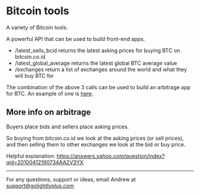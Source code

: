 Bitcoin tools
=============

A variety of Bitcoin tools.

A powerful API that can be used to build front-end apps.

- /latest_sells_bcid returns the latest asking prices for buying BTC on bitcoin.co.id
- /latest_global_average returns the latest global BTC average value
- /exchanges return a list of exchanges around the world and what they will buy BTC for

The combination of the above 3 calls can be used to build an arbitrage app for BTC. An example of one is [here](http://bitcoin.golightlyplus.com/).

More info on arbitrage
----------------------

Buyers place bids and sellers place asking prices.

So buying from bitcoin.co.id we look at the asking prices (or sell prices), and then selling them to other exchanges we look at the bid or buy price.

Helpful explanation: https://answers.yahoo.com/question/index?qid=20100412190734AA2V3YX

---
For any questions, support or ideas, email Andrew at support@golightlyplus.com